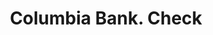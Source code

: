 ---
doi: 10.7916/D8058SZV
date_other: '1890'
date_other_textual: 1890-1899
form: printed ephemera
genre:
- Checks (bank checks)
name:
- Columbia Bank
object_in_context_url: https://biggert.cul.columbia.edu/items/view/ave_biggert_00971
subject_hierarchical_geographic:
- New York, New York, United States
subject_name:
- Columbia Bank
title: Columbia Bank. Check
sort_title: Columbia Bank. Check
call_number: ave_biggert_00971
coordinates:
- 40.71277777777778,-74.00583333333333
pid: ave_biggert_00971
identifiers: ave_biggert_00971
thumbnail: https://derivativo-3.library.columbia.edu/iiif/2/ldpd:344375/full/!256,256/0/native.jpg
permalink: /biggert/ave_biggert_00971/
layout: iiif-image-page
---